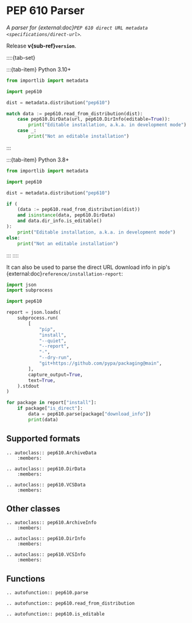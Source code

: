 # PEP 610 Parser

*A parser for {external:doc}`PEP 610 direct URL metadata <specifications/direct-url>`.*

Release **v{sub-ref}`version`**.

::::{tab-set}

:::{tab-item} Python 3.10+

```python
from importlib import metadata

import pep610

dist = metadata.distribution("pep610")

match data := pep610.read_from_distribution(dist):
    case pep610.DirData(url, pep610.DirInfo(editable=True)):
        print("Editable installation, a.k.a. in development mode")
    case _:
        print("Not an editable installation")
```

:::

:::{tab-item} Python 3.8+
```python
from importlib import metadata

import pep610

dist = metadata.distribution("pep610")

if (
    (data := pep610.read_from_distribution(dist))
    and isinstance(data, pep610.DirData)
    and data.dir_info.is_editable()
):
    print("Editable installation, a.k.a. in development mode")
else:
    print("Not an editable installation")
```
:::
::::

It can also be used to parse the direct URL download info in pip's {external:doc}`reference/installation-report`:

```python
import json
import subprocess

import pep610

report = json.loads(
    subprocess.run(
        [
            "pip",
            "install",
            "--quiet",
            "--report",
            "-",
            "--dry-run",
            "git+https://github.com/pypa/packaging@main",
        ],
        capture_output=True,
        text=True,
    ).stdout
)

for package in report["install"]:
    if package["is_direct"]:
        data = pep610.parse(package["download_info"])
        print(data)
```

## Supported formats

```{eval-rst}
.. autoclass:: pep610.ArchiveData
    :members:
```

```{eval-rst}
.. autoclass:: pep610.DirData
    :members:
```

```{eval-rst}
.. autoclass:: pep610.VCSData
    :members:
```

## Other classes

```{eval-rst}
.. autoclass:: pep610.ArchiveInfo
    :members:
```

```{eval-rst}
.. autoclass:: pep610.DirInfo
    :members:
```

```{eval-rst}
.. autoclass:: pep610.VCSInfo
    :members:
```

## Functions

```{eval-rst}
.. autofunction:: pep610.parse
```

```{eval-rst}
.. autofunction:: pep610.read_from_distribution
```

```{eval-rst}
.. autofunction:: pep610.is_editable
```
